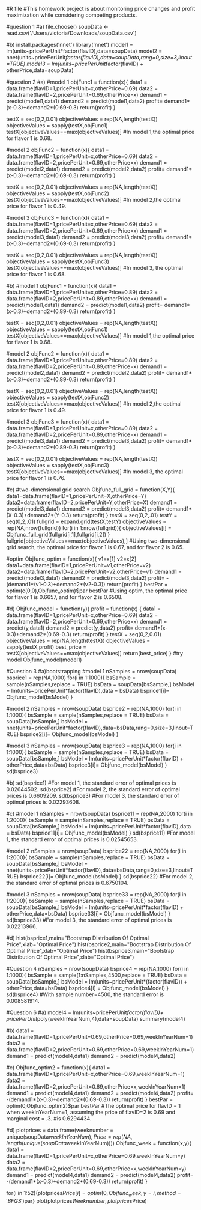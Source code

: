 #R file
#This homework project is about monitoring price changes and profit maximization while considering competing products.

#question 1
#a)
file.choose()
soupData <- read.csv('/Users/victoria/Downloads/soupData.csv')

#b)
install.packages('nnet')
library('nnet')
model1 = lm(units~pricePerUnit*factor(flavID),data=soupData)
model2 = nnet(units~pricePerUnit*factor(flavID),data=soupData,rang=0,size=3,linout=TRUE)
model3 = lm(units~pricePerUnit*factor(flavID) + otherPrice,data=soupData)


#question 2
#a)
#model 1
objFunc1 = function(x){
  data1  = data.frame(flavID=1,pricePerUnit=x,otherPrice=0.69)
  data2  = data.frame(flavID=2,pricePerUnit=0.69,otherPrice=x)
  demand1 = predict(model1,data1)
  demand2 = predict(model1,data2)
  profit= demand1*(x-0.3)+demand2*(0.69-0.3)
  return(profit)
}

testX = seq(0,2,0.01)
objectiveValues = rep(NA,length(testX))
objectiveValues = sapply(testX,objFunc1)
testX[objectiveValues==max(objectiveValues)]
#In model 1,the optimal price for flavor 1 is 0.68.

#model 2
objFunc2 = function(x){
  data1  = data.frame(flavID=1,pricePerUnit=x,otherPrice=0.69)
  data2  = data.frame(flavID=2,pricePerUnit=0.69,otherPrice=x)
  demand1 = predict(model2,data1)
  demand2 = predict(model2,data2)
  profit= demand1*(x-0.3)+demand2*(0.69-0.3)
  return(profit)
}

testX = seq(0,2,0.01)
objectiveValues = rep(NA,length(testX))
objectiveValues = sapply(testX,objFunc2)
testX[objectiveValues==max(objectiveValues)]
#In model 2,the optimal price for flavor 1 is 0.49.

#model 3
objFunc3 = function(x){
  data1  = data.frame(flavID=1,pricePerUnit=x,otherPrice=0.69)
  data2  = data.frame(flavID=2,pricePerUnit=0.69,otherPrice=x)
  demand1 = predict(model3,data1)
  demand2 = predict(model3,data2)
  profit= demand1*(x-0.3)+demand2*(0.69-0.3)
  return(profit)
}

testX = seq(0,2,0.01)
objectiveValues = rep(NA,length(testX))
objectiveValues = sapply(testX,objFunc3)
testX[objectiveValues==max(objectiveValues)]
#In model 3, the optimal price for flavor 1 is 0.68.

#b)
#model 1
objFunc1 = function(x){
  data1  = data.frame(flavID=1,pricePerUnit=x,otherPrice=0.89)
  data2  = data.frame(flavID=2,pricePerUnit=0.89,otherPrice=x)
  demand1 = predict(model1,data1)
  demand2 = predict(model1,data2)
  profit= demand1*(x-0.3)+demand2*(0.89-0.3)
  return(profit)
}

testX = seq(0,2,0.01)
objectiveValues = rep(NA,length(testX))
objectiveValues = sapply(testX,objFunc1)
testX[objectiveValues==max(objectiveValues)]
#In model 1,the optimal price for flavor 1 is 0.68.

#model 2
objFunc2 = function(x){
  data1  = data.frame(flavID=1,pricePerUnit=x,otherPrice=0.89)
  data2  = data.frame(flavID=2,pricePerUnit=0.89,otherPrice=x)
  demand1 = predict(model2,data1)
  demand2 = predict(model2,data2)
  profit= demand1*(x-0.3)+demand2*(0.89-0.3)
  return(profit)
}

testX = seq(0,2,0.01)
objectiveValues = rep(NA,length(testX))
objectiveValues = sapply(testX,objFunc2)
testX[objectiveValues==max(objectiveValues)]
#In model 2,the optimal price for flavor 1 is 0.49.

#model 3
objFunc3 = function(x){
  data1  = data.frame(flavID=1,pricePerUnit=x,otherPrice=0.89)
  data2  = data.frame(flavID=2,pricePerUnit=0.89,otherPrice=x)
  demand1 = predict(model3,data1)
  demand2 = predict(model3,data2)
  profit= demand1*(x-0.3)+demand2*(0.89-0.3)
  return(profit)
}

testX = seq(0,2,0.01)
objectiveValues = rep(NA,length(testX))
objectiveValues = sapply(testX,objFunc3)
testX[objectiveValues==max(objectiveValues)]
#In model 3, the optimal price for flavor 1 is 0.76.

#c)
#two-dimensional grid search
Objfunc_full_grid = function(X,Y){
  data1=data.frame(flavID=1,pricePerUnit=X,otherPrice=Y)
  data2=data.frame(flavID=2,pricePerUnit=Y,otherPrice=X)
  demand1 = predict(model3,data1)
  demand2 = predict(model3,data2)
  profit= demand1*(X-0.3)+demand2*(Y-0.3)
  return(profit)
}
testX = seq(0,2,.01)
testY = seq(0,2,.01)
fullgrid = expand.grid(testX,testY)
objectiveValues = rep(NA,nrow(fullgrid))
for(i in 1:nrow(fullgrid)){
  objectiveValues[i] = Objfunc_full_grid(fullgrid[i,1],fullgrid[i,2])
}
fullgrid[objectiveValues==max(objectiveValues),]
#Using two-dimensional grid search, the optimal price for flavor 1 is 0.67, and for flavor 2 is 0.65.

#optim
Objfunc_optim = function(x){
  v1=x[1]
  v2=x[2]
  data1=data.frame(flavID=1,pricePerUnit=v1,otherPrice=v2)
  data2=data.frame(flavID=2,pricePerUnit=v2,otherPrice=v1)
  demand1 = predict(model3,data1)
  demand2 = predict(model3,data2)
  profit= -(demand1*(v1-0.3)+demand2*(v2-0.3))
  return(profit)
}
bestPar = optim(c(0,0),Objfunc_optim)$par
bestPar
#Using optim, the optimal price for flavor 1 is 0.6657, and for flavor 2 is 0.6508.

#d)
Objfunc_model = function(y){
  profit = function(x) {
  data1  = data.frame(flavID=1,pricePerUnit=x,otherPrice=0.69)
  data2  = data.frame(flavID=2,pricePerUnit=0.69,otherPrice=x)
  demand1 = predict(y,data1)
  demand2 = predict(y,data2)
  profit= demand1*(x-0.3)+demand2*(0.69-0.3)
  return(profit) 
  }
  testX = seq(0,2,0.01)
  objectiveValues = rep(NA,length(testX))
  objectiveValues = sapply(testX,profit)
  best_price = testX[objectiveValues==max(objectiveValues)]
  return(best_price)
}
#try model
Objfunc_model(model1)

#Question 3
#a)bootstrapping
#model 1
nSamples = nrow(soupData)
bsprice1 = rep(NA,1000)
for(i in 1:1000){
  bsSample = sample(nSamples,replace = TRUE)
  bsData = soupData[bsSample,]
  bsModel = lm(units~pricePerUnit*factor(flavID),data = bsData)
  bsprice1[i]= Objfunc_model(bsModel)
}

#model 2
nSamples = nrow(soupData)
bsprice2 = rep(NA,1000)
for(i in 1:1000){
  bsSample = sample(nSamples,replace = TRUE)
  bsData = soupData[bsSample,]
  bsModel = nnet(units~pricePerUnit*factor(flavID),data=bsData,rang=0,size=3,linout=TRUE)
  bsprice2[i]= Objfunc_model(bsModel)
}

#model 3
nSamples = nrow(soupData)
bsprice3 = rep(NA,1000)
for(i in 1:1000){
  bsSample = sample(nSamples,replace = TRUE)
  bsData = soupData[bsSample,]
  bsModel = lm(units~pricePerUnit*factor(flavID) + otherPrice,data=bsData)
  bsprice3[i]= Objfunc_model(bsModel)
}
sd(bsprice3)

#b)
sd(bsprice1)
#For model 1, the standard error of optimal prices is 0.02644502.
sd(bsprice2)
#For model 2, the standard error of optimal prices is 0.6609209.
sd(bsprice3)
#For model 3, the standard error of optimal prices is 0.02293608.

#c)
#model 1
nSamples = nrow(soupData)
bsprice11 = rep(NA,2000)
for(i in 1:2000){
  bsSample = sample(nSamples,replace = TRUE)
  bsData = soupData[bsSample,]
  bsModel = lm(units~pricePerUnit*factor(flavID),data = bsData)
  bsprice11[i]= Objfunc_model(bsModel)
}
sd(bsprice11)
#For model 1, the standard error of optimal prices is 0.02545653.

#model 2
nSamples = nrow(soupData)
bsprice22 = rep(NA,2000)
for(i in 1:2000){
  bsSample = sample(nSamples,replace = TRUE)
  bsData = soupData[bsSample,]
  bsModel = nnet(units~pricePerUnit*factor(flavID),data=bsData,rang=0,size=3,linout=TRUE)
  bsprice22[i]= Objfunc_model(bsModel)
}
sd(bsprice22)
#For model 2, the standard error of optimal prices is 0.6750104.

#model 3
nSamples = nrow(soupData)
bsprice33 = rep(NA,2000)
for(i in 1:2000){
  bsSample = sample(nSamples,replace = TRUE)
  bsData = soupData[bsSample,]
  bsModel = lm(units~pricePerUnit*factor(flavID) + otherPrice,data=bsData)
  bsprice33[i]= Objfunc_model(bsModel)
}
sd(bsprice33)
#For model 3, the standard error of optimal prices is 0.02213966.

#d)
hist(bsprice1,main="Bootstrap Distribution Of Optimal Price",xlab="Optimal Price")
hist(bsprice2,main="Bootstrap Distribution Of Optimal Price",xlab="Optimal Price")
hist(bsprice3,main="Bootstrap Distribution Of Optimal Price",xlab="Optimal Price")

#Question 4
nSamples = nrow(soupData)
bsprice4 = rep(NA,1000)
for(i in 1:1000){
  bsSample =  sample(1:nSamples,4500,replace = TRUE)
  bsData =  soupData[bsSample,]
  bsModel = lm(units~pricePerUnit*(factor(flavID)) + otherPrice,data=bsData)
  bsprice4[i] = Objfunc_model(bsModel)
}
sd(bsprice4)
#With sample number=4500, the standard error is 0.008581914.

#Question 6
#a)
model4 = lm(units~pricePerUnit*factor(flavID)+ pricePerUnit*poly(weekInYearNum,4),data=soupData)
summary(model4)

#b)
data1  = data.frame(flavID=1,pricePerUnit=0.69,otherPrice=0.69,weekInYearNum=1)
data2  = data.frame(flavID=2,pricePerUnit=0.69,otherPrice=0.69,weekInYearNum=1)
demand1     = predict(model4,data1)
demand2     = predict(model4,data2)

#c)
Objfunc_optim2 = function(x){
  data1 = data.frame(flavID=1,pricePerUnit=x,otherPrice=0.69,weekInYearNum=1)
  data2 = data.frame(flavID=2,pricePerUnit=0.69,otherPrice=x,weekInYearNum=1)
  demand1 = predict(model4,data1)
  demand2 = predict(model4,data2)
  profit= -(demand1*(x-0.3)+demand2*(0.69-0.3))
  return(profit)
}
bestPar = optim(0,Objfunc_optim2)$par
bestPar
#The optimal price for flavID = 1 when weekInYearNum=1, assuming the price of flavID=2 is 0.69 and marginal cost = .3.
#is 0.6294434.

#d)
plotprices = data.frame(weeknumber = unique(soupData$weekInYearNum),Price = rep(NA,length(unique(soupData$weekInYearNum))))
Objfunc_week = function(x,y){
  data1 = data.frame(flavID=1,pricePerUnit=x,otherPrice=0.69,weekInYearNum=y)
  data2 = data.frame(flavID=2,pricePerUnit=0.69,otherPrice=x,weekInYearNum=y)
  demand1 = predict(model4,data1)
  demand2 = predict(model4,data2)
  profit= -(demand1*(x-0.3)+demand2*(0.69-0.3))
  return(profit)
}

for(i in 1:52){plotprices$Price[i] = optim(0,Objfunc_week,y=i,method='BFGS')$par}
plot(plotprices$Weeknumber,plotprices$Price)



